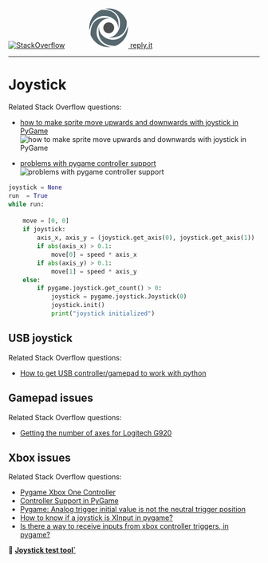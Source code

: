 [![StackOverflow](https://stackexchange.com/users/flair/7322082.png)](https://stackoverflow.com/users/5577765/rabbid76?tab=profile) &nbsp;&nbsp;&nbsp;&nbsp;&nbsp;&nbsp;&nbsp;&nbsp;&nbsp;&nbsp; [![reply.it](../../resource/logo/Repl_it_logo_80.png) reply.it](https://repl.it/repls/folder/PyGame%20Examples)

---

# Joystick

Related Stack Overflow questions:

- [how to make sprite move upwards and downwards with joystick in PyGame](https://stackoverflow.com/questions/54677539/how-to-make-sprite-move-upwards-and-downwards-with-joystick-in-pygame/54679667#54679667)  
  ![how to make sprite move upwards and downwards with joystick in PyGame](https://i.stack.imgur.com/VXFfF.gif)

- [problems with pygame controller support](https://stackoverflow.com/questions/68218005/problems-with-pygame-controller-support/68219654#68219654)  
  ![problems with pygame controller support](https://i.stack.imgur.com/eZlPa.gif)
  
```py
joystick = None
run  = True
while run:

    move = [0, 0]
    if joystick:
        axis_x, axis_y = (joystick.get_axis(0), joystick.get_axis(1))
        if abs(axis_x) > 0.1:
            move[0] = speed * axis_x
        if abs(axis_y) > 0.1:
            move[1] = speed * axis_y
    else:
        if pygame.joystick.get_count() > 0:
            joystick = pygame.joystick.Joystick(0)
            joystick.init()
            print("joystick initialized")
```

## USB joystick

Related Stack Overflow questions:

- [How to get USB controller/gamepad to work with python](https://stackoverflow.com/questions/60309652/how-to-get-usb-controller-gamepad-to-work-with-python/60323121#60323121)


## Gamepad issues

Related Stack Overflow questions:

- [Getting the number of axes for Logitech G920](https://stackoverflow.com/questions/56569442/getting-the-number-of-axes-for-logitech-g920)

## Xbox issues

Related Stack Overflow questions:

- [Pygame Xbox One Controller](https://stackoverflow.com/questions/49887874/pygame-xbox-one-controller)  
- [Controller Support in PyGame](https://stackoverflow.com/questions/49987072/controller-support-in-pygame)  
- [Pygame: Analog trigger initial value is not the neutral trigger position](https://stackoverflow.com/questions/53267296/pygame-analog-trigger-initial-value-is-not-the-neutral-trigger-position)  
- [How to know if a joystick is XInput in pygame?](https://stackoverflow.com/questions/54494141/how-to-know-if-a-joystick-is-xinput-in-pygame)  
- [Is there a way to receive inputs from xbox controller triggers, in pygame?](https://stackoverflow.com/questions/59604049/is-there-a-way-to-receive-inputs-from-xbox-controller-triggers-in-pygame)  

:scroll: **[Joystick test tool`](../../tools/pygame/pygame_joystick_test.py)**

